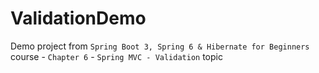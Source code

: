 # ValidationDemo

Demo project from `Spring Boot 3, Spring 6 & Hibernate for Beginners` course - `Chapter 6` - `Spring MVC - Validation` topic
